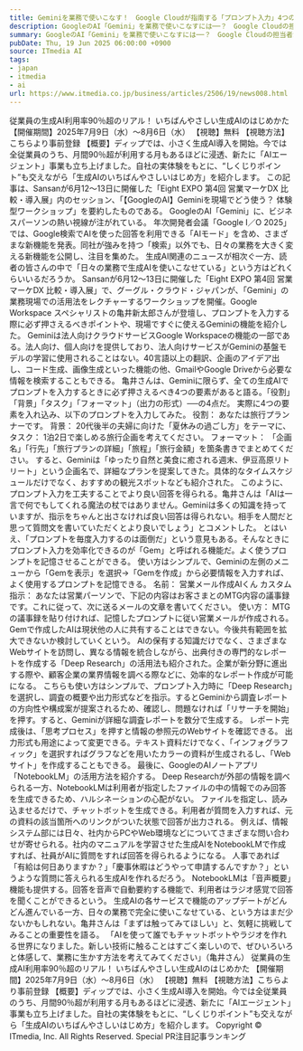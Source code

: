 ```yaml
---
title: Geminiを業務で使いこなす！　Google Cloudが指南する「プロンプト入力」4つのポイントは？
description: GoogleのAI「Gemini」を業務で使いこなすには──？　Google Cloudの担当者がレクチャーした。
summary: GoogleのAI「Gemini」を業務で使いこなすには──？　Google Cloudの担当者がレクチャーした。
pubDate: Thu, 19 Jun 2025 06:00:00 +0900
source: ITmedia AI
tags:
- japan
- itmedia
- ai
url: https://www.itmedia.co.jp/business/articles/2506/19/news008.html
---
```


従業員の生成AI利用率90％超のリアル！ いちばんやさしい生成AIのはじめかた
【開催期間】2025年7月9日（水）〜8月6日（水）
【視聴】無料
【視聴方法】こちらより事前登録
【概要】ディップでは、小さく生成AI導入を開始。今では全従業員のうち、月間90％超が利用する月もあるほどに浸透、新たに「AIエージェント」事業も立ち上げました。自社の実体験をもとに、“しくじりポイント”も交えながら「生成AIのいちばんやさしいはじめ方」を紹介します。
この記事は、Sansanが6月12〜13日に開催した「Eight EXPO 第4回 営業マーケDX 比較・導入展」内のセッション、「【GoogleのAI】Geminiを現場でどう使う？ 体験型ワークショップ」を要約したものである。
GoogleのAI「Gemini」に、ビジネスパーソンの熱い視線が注がれている。
年次開発者会議「Google I／O 2025」では、Google検索でAIを使った回答を利用できる「AIモード」を含め、さまざまな新機能を発表。同社が強みを持つ「検索」以外でも、日々の業務を大きく変える新機能を公開し、注目を集めた。
生成AI関連のニュースが相次ぐ一方、読者の皆さんの中で「日々の業務で生成AIを使いこなせている」という方はどれくらいいるだろうか。
Sansanが6月12〜13日に開催した「Eight EXPO 第4回 営業マーケDX 比較・導入展」で、グーグル・クラウド・ジャパンが、「Gemini」の業務現場での活用法をレクチャーするワークショップを開催。Google Workspace スペシャリストの亀井新太郎さんが登壇し、プロンプトを入力する際に必ず押さえるべきポイントや、現場ですぐに使えるGeminiの機能を紹介した。
Geminiは法人向けクラウドサービスGoogle Workspaceの機能の一部である。法人向け、個人向けを提供しており、法人向けサービスがGeminiの基盤モデルの学習に使用されることはない。40言語以上の翻訳、企画のアイデア出し、コード生成、画像生成といった機能の他、GmailやGoogle Driveから必要な情報を検索することもできる。
亀井さんは、Geminiに限らず、全ての生成AIでプロンプトを入力するときに必ず押さえるべき4つの要素があると語る。「役割」「背景」「タスク」「フォーマット」（出力の形式）──の4点だ。
実際に4つの要素を入れ込み、以下のプロンプトを入力してみた。
役割： あなたは旅行プランナーです。
背景： 20代後半の夫婦に向けた「夏休みの過ごし方」をテーマに、
タスク： 1泊2日で楽しめる旅行企画を考えてください。
フォーマット： 「企画名」「行先」「旅行プランの詳細」「旅程」「旅行金額」を箇条書きでまとめてください。
すると、Geminiは「ゆったり自然と美食に癒される週末、伊豆高原リトリート」という企画名で、詳細なプランを提案してきた。具体的なタイムスケジュールだけでなく、おすすめの観光スポットなども紹介された。
このように、プロンプト入力を工夫することでより良い回答を得られる。亀井さんは「AIは一言で何でもしてくれる魔法の杖ではありません。Geminiは多くの知識を持っていますが、指示をちゃんと出さなければ良い回答は得られない。相手を人間だと思って質問文を書いていただくとより良いでしょう」とコメントした。
とはいえ、「プロンプトを毎度入力するのは面倒だ」という意見もある。そんなときにプロンプト入力を効率化できるのが「Gem」と呼ばれる機能だ。よく使うプロンプトを記憶させることができる。
使い方はシンプルで、Geminiの左側のメニューから「Gemを表示」を選択→「Gemを作成」から必要情報を入力すれば、よく使用するプロンプトを記憶できる。
名前： 営業メール作成AIくん
カスタム指示： あなたは営業パーソンで、下記の内容はお客さまとのMTG内容の議事録です。これに従って、次に送るメールの文章を書いてください。
使い方： MTGの議事録を貼り付ければ、記憶したプロンプトに従い営業メールが作成される。
Gemで作成したAIは現状他の人に共有することはできない。今後共有範囲を拡大できないか検討していくという。
AIの保有する知識だけでなく、さまざまなWebサイトを訪問し、異なる情報を統合しながら、出典付きの専門的なレポートを作成する「Deep Research」の活用法も紹介された。企業が新分野に進出する際や、顧客企業の業界情報を調べる際などに、効率的なレポート作成が可能になる。
こちらも使い方はシンプルで、プロンプト入力時に「Deep Research」を選択し、調査の概要や出力形式などを指示。するとGeminiから調査レポートの方向性や構成案が提案されるため、確認し、問題なければ「リサーチを開始」を押す。すると、Geminiが詳細な調査レポートを数分で生成する。
レポート完成後は、「思考プロセス」を押すと情報の参照元のWebサイトを確認できる。
出力形式も用途によって変更できる。テキスト資料だけでなく、「インフォグラフィック」を選択すればグラフなどを用いたカラーの資料が生成されるし、「Webサイト」を作成することもできる。
最後に、GoogleのAIノートアプリ「NotebookLM」の活用方法を紹介する。
Deep Researchが外部の情報を調べられる一方、NotebookLMは利用者が指定したファイルの中の情報でのみ回答を生成できるため、ハルシネーションの心配がない。
ファイルを指定し、読み込ませるだけで、チャットボットを生成できる。利用者が質問を入力すれば、元の資料の該当箇所へのリンクがついた状態で回答が出力される。
例えば、情報システム部には日々、社内からPCやWeb環境などについてさまざまな問い合わせが寄せられる。社内のマニュアルを学習させた生成AIをNotebookLMで作成すれば、社員がAIに質問をすれば回答を得られるようになる。
人事であれば「有給は何日ありますか？」「慶事休暇はどうやって申請するんですか？」というような質問に答えられる生成AIを作れるだろう。
NotebookLMは「音声概要」機能も提供する。回答を音声で自動要約する機能で、利用者はラジオ感覚で回答を聞くことができるという。
生成AIの各サービスで機能のアップデートがどんどん進んでいる一方、日々の業務で完全に使いこなせている、という方はまだ少ないかもしれない。亀井さんは「まずは触ってみてほしい」と、気軽に挑戦してみることの重要性を語る。
「AIを使って誰でもチャットボットやラジオを作れる世界になりました。新しい技術に触ることはすごく楽しいので、ぜひいろいろと体感して、業務に生かす方法を考えてみてください」（亀井さん）
従業員の生成AI利用率90％超のリアル！ いちばんやさしい生成AIのはじめかた
【開催期間】2025年7月9日（水）〜8月6日（水）
【視聴】無料
【視聴方法】こちらより事前登録
【概要】ディップでは、小さく生成AI導入を開始。今では全従業員のうち、月間90％超が利用する月もあるほどに浸透、新たに「AIエージェント」事業も立ち上げました。自社の実体験をもとに、“しくじりポイント”も交えながら「生成AIのいちばんやさしいはじめ方」を紹介します。
Copyright © ITmedia, Inc. All Rights Reserved.
Special
PR注目記事ランキング